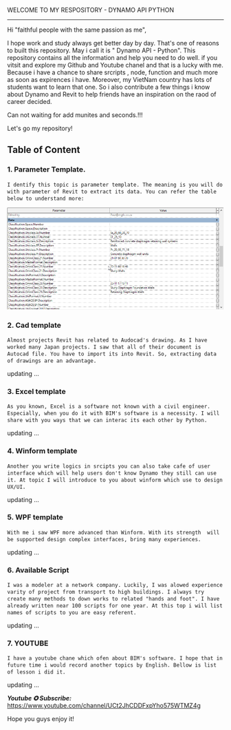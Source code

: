 WELCOME TO MY RESPOSITORY - DYNAMO API PYTHON

---

Hi "faithful people with the same passion as me",

I hope work and study always get better day by day. That's one of reasons to built this repository. May i call it is " Dynamo API - Python". This repository contains all the information and help you need to do well. if you vitsit and explore my Github and Youtube chanel and that is a lucky with me. Because i have a chance to share srcripts , node, function and much more as soon as expirences i have. Moreover, my VietNam country has lots of students want to learn that one. So i also contribute a few things i know about Dynamo and Revit to help friends have an inspiration on the raod of career decided.

Can not waiting for add munites and seconds.!!!

Let's go my repository!

## **Table of Content**

### 1. Parameter Template.

    I dentify this topic is parameter template. The meaning is you will do with parameter of Revit to extract its data. You can refer the table below to understand more:

![1668223509830](image/README/1668223509830.png)

### 2. Cad template

    Almost projects Revit has related to Audocad's drawing. As I have worked many Japan projects. I saw that all of their document is Autocad file. You have to import its into Revit. So, extracting data of drawings are an advantage.

updating ...

### 3. Excel template

    As you known, Excel is a software not known with a civil engineer. Especially, when you do it with BIM's software is a necessity. I will share with you ways that we can interac its each other by Python.

updating ...

### 4. Winform template

    Another you write logics in srcipts you can also take cafe of user interface which will help users don't know Dynamo they still can use it. At topic I will introduce to you about winform which use to design UX/UI.

updating ...

### 5. WPF template

    With me i saw WPF more advanced than Winform. With its strength  will be supported design complex interfaces, bring many experiences.

updating ...

### 6. Available Script

    I was a modeler at a network company. Luckily, I was alowed experience varity of project from transport to high buildings. I always try create many methods to down works to related "hands and foot". I have already written near 100 scripts for one year. At this top i will list names of scripts to you are easy referent.

updating ...

### 7. YOUTUBE

    I have a youtube chane which ofen about BIM's software. I hope that in future time i would record another topics by English. Bellow is list of lesson i did it.

updating ...

**_Youtube ✪ Subscribe:_** https://www.youtube.com/channel/UCt2JhCDDFxpYho575WTMZ4g

Hope you guys enjoy it!

